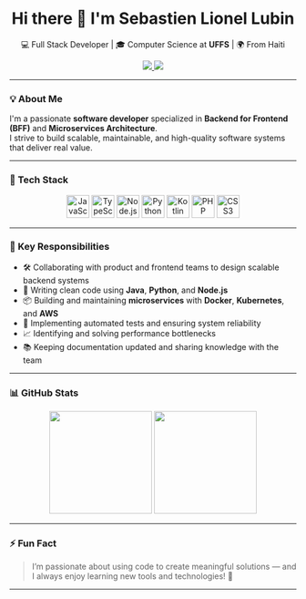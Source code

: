 <h1 align="center">Hi there 👋 I'm Sebastien Lionel Lubin</h1>

<p align="center">
  💻 Full Stack Developer | 🎓 Computer Science at <strong>UFFS</strong> | 🌍 From Haiti
</p>

<p align="center">
  <a href="mailto:lubinsebastienlionel@gmail.com">
    <img src="https://img.shields.io/badge/Gmail-%23D14836.svg?style=for-the-badge&logo=gmail&logoColor=white" />
  </a>
  <a href="https://www.linkedin.com/in/sebastien-lionel-lubin-a3691b1a2/" target="_blank">
    <img src="https://img.shields.io/badge/LinkedIn-%230077B5.svg?style=for-the-badge&logo=linkedin&logoColor=white" />
  </a>
</p>

---

### 💡 About Me

I'm a passionate **software developer** specialized in **Backend for Frontend (BFF)** and **Microservices Architecture**.  
I strive to build scalable, maintainable, and high-quality software systems that deliver real value.

---

### 🔧 Tech Stack

<div align="center">
  <img src="https://cdn.jsdelivr.net/gh/devicons/devicon/icons/javascript/javascript-plain.svg" height="40" alt="JavaScript"/>
  <img src="https://cdn.jsdelivr.net/gh/devicons/devicon/icons/typescript/typescript-plain.svg" height="40" alt="TypeScript"/>
  <img src="https://cdn.jsdelivr.net/gh/devicons/devicon/icons/nodejs/nodejs-original.svg" height="40" alt="Node.js"/>
  <img src="https://cdn.jsdelivr.net/gh/devicons/devicon/icons/python/python-original.svg" height="40" alt="Python"/>
  <img src="https://cdn.jsdelivr.net/gh/devicons/devicon/icons/kotlin/kotlin-original.svg" height="40" alt="Kotlin"/>
  <img src="https://cdn.jsdelivr.net/gh/devicons/devicon/icons/php/php-original.svg" height="40" alt="PHP"/>
  <img src="https://cdn.jsdelivr.net/gh/devicons/devicon/icons/css3/css3-original.svg" height="40" alt="CSS3"/>
</div>

---

### 🧩 Key Responsibilities

- 🛠️ Collaborating with product and frontend teams to design scalable backend systems  
- 🧾 Writing clean code using **Java**, **Python**, and **Node.js**  
- 📦 Building and maintaining **microservices** with **Docker**, **Kubernetes**, and **AWS**  
- 🧪 Implementing automated tests and ensuring system reliability  
- 📈 Identifying and solving performance bottlenecks  
- 📚 Keeping documentation updated and sharing knowledge with the team  

---

### 📊 GitHub Stats

<div align="center">
  <img height="180em" src="https://github-readme-stats.vercel.app/api?username=babas175&show_icons=true&theme=tokyonight&include_all_commits=true&count_private=true"/>
  <img height="180em" src="https://github-readme-stats.vercel.app/api/top-langs/?username=babas175&layout=compact&langs_count=7&theme=tokyonight"/>
</div>

---

### ⚡ Fun Fact

> I’m passionate about using code to create meaningful solutions — and I always enjoy learning new tools and technologies! 🚀

---


